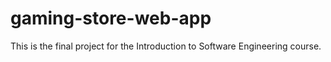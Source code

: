 # gaming-store-web-app
This is the final project for the Introduction to Software Engineering course.
